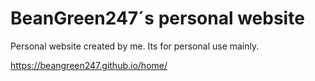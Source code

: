 # BeanGreen247´s personal website
Personal website created by me. Its for personal use mainly.

https://beangreen247.github.io/home/
